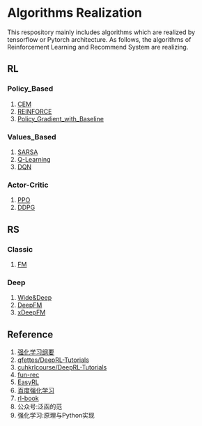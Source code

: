 # Algorithms Realization
This respository  mainly includes algorithms which are realized by tensorflow or Pytorch architecture. As follows, the algorithms of Reinforcement Learning and Recommend System are realizing.


## RL
### Policy_Based
1. [CEM](https://github.com/Evan-wyl/Algos_Realization/blob/master/RL/CEM.py)
2. [REINFORCE](https://github.com/Evan-wyl/Algos_Realization/blob/master/RL/reinforce.py)
3. [Policy_Gradient_with_Baseline](https://github.com/Evan-wyl/Algos_Realization/blob/master/RL/policy_gradient_with_baseline.py)

### Values_Based
1. [SARSA](https://github.com/Evan-wyl/Algos_Realization/blob/master/RL/SARSA.py)
2. [Q-Learning](https://github.com/Evan-wyl/Algos_Realization/blob/master/RL/Q-Learning.py)
3. [DQN](https://github.com/Evan-wyl/Algos_Realization/blob/master/RL/DQN_torch.py)

### Actor-Critic
1. [PPO](https://github.com/Evan-wyl/Algos_Realization/blob/master/RL/PPO.py)
2. [DDPG](https://github.com/Evan-wyl/Algos_Realization/blob/master/RL/DDPG.py)

## RS
### Classic
1. [FM](https://github.com/Evan-wyl/Algos_Realization/blob/master/RS/classical/FM_tf.py)

### Deep
1. [Wide&Deep](https://github.com/Evan-wyl/model-realization/tree/master/RS/deep/WideDeep)
2. [DeepFM](https://github.com/Evan-wyl/model-realization/tree/master/RS/deep/DeepFM)
3. [xDeepFM](https://github.com/Evan-wyl/model-realization/tree/master/RS/deep/xDeepFM)

## Reference
1. [强化学习纲要](https://github.com/zhoubolei/introRL)
2. [qfettes/DeepRL-Tutorials](https://github.com/qfettes/DeepRL-Tutorials)
3. [cuhkrlcourse/DeepRL-Tutorials](https://github.com/cuhkrlcourse/DeepRL-Tutorials)
4. [fun-rec](https://github.com/datawhalechina/fun-rec)
5. [EasyRL](https://github.com/datawhalechina/easy-rl)
6. [百度强化学习](https://aistudio.baidu.com/aistudio/education/group/info/1335)
7. [rl-book](https://github.com/zhiqingxiao/rl-book)
8. 公众号:泛函的范
9. 强化学习:原理与Python实现
